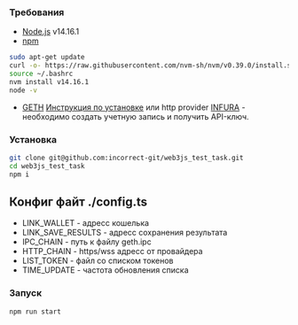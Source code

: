 
### Требования
-   [Node.js](https://nodejs.org) v14.16.1
-   [npm](https://www.npmjs.com/)
```bash
sudo apt-get update
curl -o- https://raw.githubusercontent.com/nvm-sh/nvm/v0.39.0/install.sh | bash
source ~/.bashrc
nvm install v14.16.1
node -v
```
-   [GETH](https://geth.ethereum.org/downloads/) [Инструкция по установке](https://geth.ethereum.org/docs/install-and-build/installing-geth) или http provider [INFURA](https://infura.io/) - необходимо создать учетную запись и получить API-ключ.

### Установка
```bash
git clone git@github.com:incorrect-git/web3js_test_task.git
cd web3js_test_task
npm i
```
## Конфиг файт ./config.ts
- LINK_WALLET - адресс кошелька
- LINK_SAVE_RESULTS - адресс сохранения результата
- IPC_CHAIN - путь к файлу geth.ipc
- HTTP_CHAIN - https/wss адресс от провайдера
- LIST_TOKEN - файл со списком токенов
- TIME_UPDATE - частота обновления списка

### Запуск
```bash
npm run start
```
